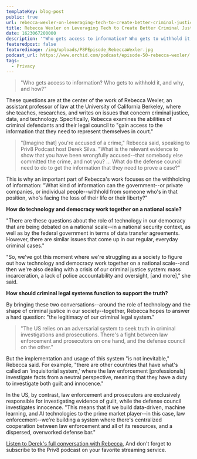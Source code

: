 ```yaml
---
templateKey: blog-post
public: true
url: rebecca-wexler-on-leveraging-tech-to-create-better-criminal-justice-systems
title: Rebecca Wexler on Leveraging Tech to Create Better Criminal Justice Systems
date: 1623067200000
description: '"Who gets access to information? Who gets to withhold it, and why, and how?" These questions are at the center of the work of Rebecca Wexler, an assistant professor of law at the University of California Berkeley.'
featuredpost: false
featuredimage: /img/uploads/P8PEpisode_RebeccaWexler.jpg
podcast_url: https://www.orchid.com/podcast/episode-50-rebecca-wexler/
tags:
  - Privacy
---
```

> "Who gets access to information? Who gets to withhold it, and why, and how?"

These questions are at the center of the work of Rebecca Wexler, an assistant professor of law at the University of California Berkeley, where she teaches, researches, and writes on issues that concern criminal justice, data, and technology. Specifically, Rebecca examines the abilities of criminal defendants and their legal council to "gain access to the information that they need to represent themselves in court."

> "[Imagine that] you're accused of a crime," Rebecca said, speaking to Priv8 Podcast host Derek Silva. "What is the relevant evidence to show that you have been wrongfully accused--that somebody else committed the crime, and not you? ... What do the defense council need to do to get the information that they need to prove a case?"

This is why an important part of Rebecca's work focuses on the withholding of information: "What kind of information can the government--or private companies, or individual people--withhold from someone who's in that position, who's facing the loss of their life or their liberty?"

**How do technology and democracy work together on a national scale?**

"There are these questions about the role of technology in our democracy that are being debated on a national scale--in a national security context, as well as by the federal government in terms of data transfer agreements. However, there are similar issues that come up in our regular, everyday criminal cases."

"So, we've got this moment where we're struggling as a society to figure out how technology and democracy work together on a national scale--and then we're also dealing with a crisis of our criminal justice system: mass incarceration, a lack of police accountability and oversight, [and more]," she said.

**How should criminal legal systems function to support the truth?**

By bringing these two conversations--around the role of technology and the shape of criminal justice in our society--together, Rebecca hopes to answer a hard question: "the legitimacy of our criminal legal system."

> "The US relies on an adversarial system to seek truth in criminal investigations and prosecutions. There's a fight between law enforcement and prosecutors on one hand, and the defense council on the other."

But the implementation and usage of this system "is not inevitable," Rebecca said. For example, "there are other countries that have what's called an 'inquisitorial system,' where the law enforcement [professionals] investigate facts from a neutral perspective, meaning that they have a duty to investigate both guilt and innocence."

In the US, by contrast, law enforcement and prosecutors are exclusively responsible for investigating evidence of guilt, while the defense council investigates innocence. "This means that if we build data-driven, machine learning, and AI technologies to the prime market player--in this case, law enforcement--we're building a system where there's centralized cooperation between law enforcement and all of its resources, and a dispersed, overworked defense bar."

[Listen to Derek's full conversation with Rebecca](https://www.orchid.com/podcast/episode-50-rebecca-wexler/), And don't forget to subscribe to the Priv8 podcast on your favorite streaming service.